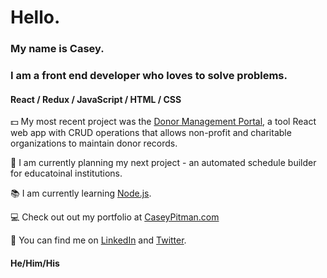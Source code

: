 # Hello. 
### My name is Casey. 
### I am a front end developer who loves to solve problems. 

#### React / Redux / JavaScript / HTML / CSS

:dollar: My most recent project was the [Donor Management Portal](https://github.com/CaseyPitman/Donor-Management-Portal), a tool React web app with CRUD operations that allows non-profit and charitable organizations to maintain donor records.  
  
:bell: I am currently planning my next project - an automated schedule builder for educatoinal institutions. 
 
:books: I am currently learning [Node.js](https://nodejs.org/en/).  

:computer: Check out out my portfolio at [CaseyPitman.com](https://www.caseypitman.com/)

:iphone: You can find me on [LinkedIn](https://www.linkedin.com/in/caseypitman/) and [Twitter](https://twitter.com/caseypitman11). 
   
   
#### He/Him/His

<!--
**CaseyPitman/CaseyPitman** is a ✨ _special_ ✨ repository because its `README.md` (this file) appears on your GitHub profile.

Here are some ideas to get you started:

- 🔭 I’m currently working on ...
- 🌱 I’m currently learning ...
- 👯 I’m looking to collaborate on ...
- 🤔 I’m looking for help with ...
- 💬 Ask me about ...
- 📫 How to reach me: ...
- 😄 Pronouns: ...
- ⚡ Fun fact: ...
-->
